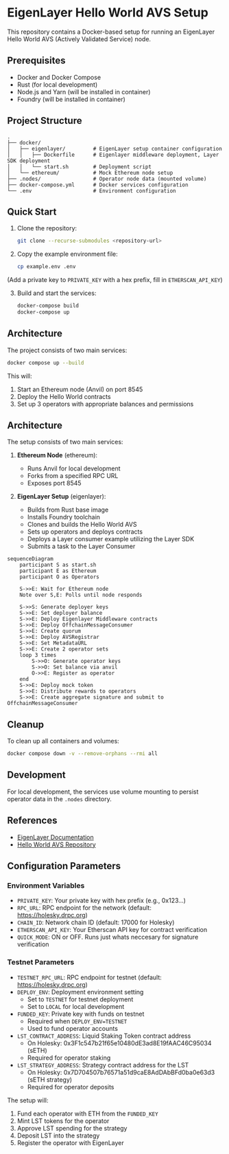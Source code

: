 # EigenLayer Hello World AVS Setup

This repository contains a Docker-based setup for running an EigenLayer Hello World AVS (Actively Validated Service) node.

## Prerequisites

- Docker and Docker Compose
- Rust (for local development)
- Node.js and Yarn (will be installed in container)
- Foundry (will be installed in container)

## Project Structure

```
.
├── docker/
│   ├── eigenlayer/         # EigenLayer setup container configuration
│   │   ├── Dockerfile      # Eigenlayer middleware deployment, Layer SDK deployment
│   │   └── start.sh        # Deployment script
│   └── ethereum/           # Mock Ethereum node setup
├── .nodes/                 # Operator node data (mounted volume)
├── docker-compose.yml      # Docker services configuration
└── .env                    # Environment configuration
```

## Quick Start

1. Clone the repository:
   ```bash
   git clone --recurse-submodules <repository-url>
   ```

2. Copy the example environment file:
   ```bash
   cp example.env .env
   ```
(Add a private key to `PRIVATE_KEY` with a hex prefix, fill in `ETHERSCAN_API_KEY`)

3. Build and start the services:
   ```bash
   docker-compose build
   docker-compose up
   ```

## Architecture

The project consists of two main services:

```bash
docker compose up --build
```

This will:
1. Start an Ethereum node (Anvil) on port 8545
2. Deploy the Hello World contracts
3. Set up 3 operators with appropriate balances and permissions

## Architecture

The setup consists of two main services:

1. **Ethereum Node** (ethereum):
   - Runs Anvil for local development
   - Forks from a specified RPC URL
   - Exposes port 8545

2. **EigenLayer Setup** (eigenlayer):
   - Builds from Rust base image
   - Installs Foundry toolchain
   - Clones and builds the Hello World AVS
   - Sets up operators and deploys contracts
   - Deploys a Layer consumer example utilizing the Layer SDK 
   - Submits a task to the Layer Consumer 
```mermaid
sequenceDiagram
    participant S as start.sh
    participant E as Ethereum 
    participant O as Operators

    S->>E: Wait for Ethereum node
    Note over S,E: Polls until node responds

    S->>S: Generate deployer keys
    S->>E: Set deployer balance
    S->>E: Deploy Eigenlayer Middleware contracts
    S->>E: Deploy OffchainMessageConsumer
    S->>E: Create quorum
    S->>E: Deploy AVSRegistrar
    S->>E: Set MetadataURL
    S->>E: Create 2 operator sets
    loop 3 times
        S->>O: Generate operator keys
        S->>O: Set balance via anvil
        O->>E: Register as operator
    end
    S->>E: Deploy mock token
    S->>E: Distribute rewards to operators
    S->>E: Create aggregate signature and submit to OffchainMessageConsumer
```

## Cleanup

To clean up all containers and volumes:
```bash
docker compose down -v --remove-orphans --rmi all
```

## Development

For local development, the services use volume mounting to persist operator data in the `.nodes` directory.

## References

- [EigenLayer Documentation](https://docs.eigenlayer.xyz/)
- [Hello World AVS Repository](https://github.com/Layr-Labs/eigenlayer-hello-world)

## Configuration Parameters

### Environment Variables
- `PRIVATE_KEY`: Your private key with hex prefix (e.g., 0x123...)
- `RPC_URL`: RPC endpoint for the network (default: https://holesky.drpc.org)
- `CHAIN_ID`: Network chain ID (default: 17000 for Holesky)
- `ETHERSCAN_API_KEY`: Your Etherscan API key for contract verification
- `QUICK_MODE`: ON or OFF. Runs just whats neccesary for signature verification

### Testnet Parameters
- `TESTNET_RPC_URL`: RPC endpoint for testnet (default: https://holesky.drpc.org)
- `DEPLOY_ENV`: Deployment environment setting
  - Set to `TESTNET` for testnet deployment
  - Set to `LOCAL` for local development
- `FUNDED_KEY`: Private key with funds on testnet
  - Required when `DEPLOY_ENV=TESTNET`
  - Used to fund operator accounts
- `LST_CONTRACT_ADDRESS`: Liquid Staking Token contract address
  - On Holesky: 0x3F1c547b21f65e10480dE3ad8E19fAAC46C95034 (sETH)
  - Required for operator staking
- `LST_STRATEGY_ADDRESS`: Strategy contract address for the LST
  - On Holesky: 0x7D704507b76571a51d9caE8AdDAbBFd0ba0e63d3 (sETH strategy)
  - Required for operator deposits

The setup will:
1. Fund each operator with ETH from the `FUNDED_KEY`
2. Mint LST tokens for the operator
3. Approve LST spending for the strategy
4. Deposit LST into the strategy
5. Register the operator with EigenLayer

